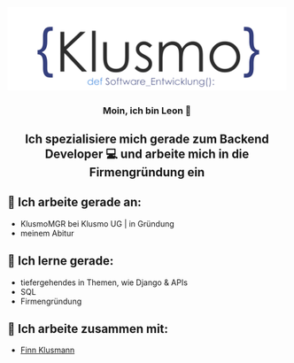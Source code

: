 <p align="center">
  <a href="https://klusmo.de/" target="_blank" rel="noreferrer"><img src="./assets/KlusmoLogo.png" alt="my banner"></a>
</p>
<h3 align="center">
Moin, ich bin Leon 👋
</h3>
<h2 align="center">
Ich spezialisiere mich gerade zum Backend Developer 💻 und arbeite mich in die Firmengründung ein
</h2> 

## 🔭 Ich arbeite gerade an:

- KlusmoMGR bei Klusmo UG | in Gründung
- meinem Abitur

## 🌱 Ich lerne gerade:

- tiefergehendes in Themen, wie Django & APIs
- SQL
- Firmengründung

## 👯 Ich arbeite zusammen mit:
- <a href="https://github.com/finnk8">Finn Klusmann </a>
